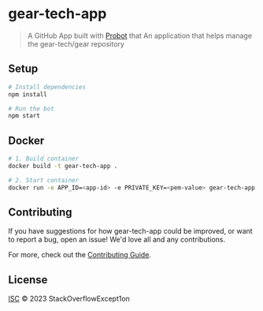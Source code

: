 # gear-tech-app

> A GitHub App built with [Probot](https://github.com/probot/probot) that An application that helps manage the gear-tech/gear repository

## Setup

```sh
# Install dependencies
npm install

# Run the bot
npm start
```

## Docker

```sh
# 1. Build container
docker build -t gear-tech-app .

# 2. Start container
docker run -e APP_ID=<app-id> -e PRIVATE_KEY=<pem-value> gear-tech-app
```

## Contributing

If you have suggestions for how gear-tech-app could be improved, or want to report a bug, open an issue! We'd love all and any contributions.

For more, check out the [Contributing Guide](CONTRIBUTING.md).

## License

[ISC](LICENSE) © 2023 StackOverflowExcept1on
